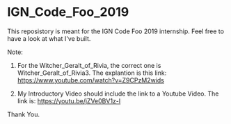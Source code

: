 # IGN_Code_Foo_2019

This reposistory is meant for the IGN Code Foo 2019 internship. Feel free to have a look at what I've built.

Note:

1. For the Witcher_Geralt_of_Rivia, the correct one is Witcher_Geralt_of_Rivia3. The explantion is this link: https://www.youtube.com/watch?v=Z9CPzM2wids


2. My Introductory Video should include the link to a Youtube Video. The link is: https://youtu.be/jZVe0BV1z-I




Thank You.

